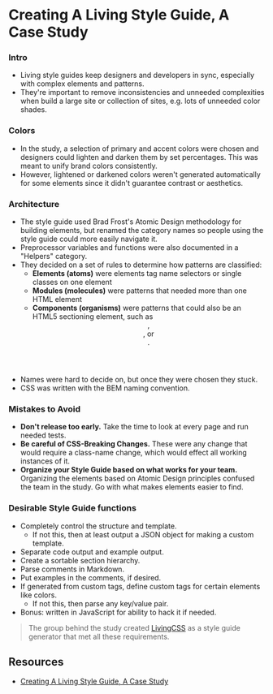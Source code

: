# Creating A Living Style Guide, A Case Study

### Intro
* Living style guides keep designers and developers in sync, especially with complex elements and patterns.
* They're important to remove inconsistencies and unneeded complexities when build a large site or collection of sites, e.g. lots of unneeded color shades.

### Colors
* In the study, a selection of primary and accent colors were chosen and designers could lighten and darken them by set percentages. This was meant to unify brand colors consistently.
* However, lightened or darkened colors weren't generated automatically for some elements since it didn't guarantee contrast or aesthetics.

### Architecture
* The style guide used Brad Frost's Atomic Design methodology for building elements, but renamed the category names so people using the style guide could more easily navigate it.
* Preprocessor variables and functions were also documented in a "Helpers" category.
* They decided on a set of rules to determine how patterns are classified:
    *  **Elements (atoms)** were elements tag name selectors or single classes on one element
    *  **Modules (molecules)** were patterns that needed more than one HTML element
    *  **Components (organisms)** were patterns that could also be an HTML5 sectioning element, such as <header>, <footer>, or <article>.
* Names were hard to decide on, but once they were chosen they stuck.
* CSS was written with the BEM naming convention.

### Mistakes to Avoid
* **Don't release too early.** Take the time to look at every page and run needed tests.
* **Be careful of CSS-Breaking Changes.** These were any change that would require a class-name change, which would effect all working instances of it.
* **Organize your Style Guide based on what works for your team.** Organizing the elements based on Atomic Design principles confused the team in the study. Go with what makes elements easier to find.

### Desirable Style Guide functions
* Completely control the structure and template.
    * If not this, then at least output a JSON object for making a custom template.
* Separate code output and example output.
* Create a sortable section hierarchy.
* Parse comments in Markdown.
* Put examples in the comments, if desired.
* If generated from custom tags, define custom tags for certain elements like colors.
    * If not this, then parse any key/value pair.
* Bonus: written in JavaScript for ability to hack it if needed.

> The group behind the study created [LivingCSS](https://github.com/straker/livingcss) as a style guide generator that met all these requirements.

## Resources

* [Creating A Living Style Guide, A Case Study](https://www.smashingmagazine.com/2016/05/creating-a-living-style-guide-case-study/)
